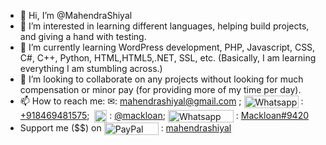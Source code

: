 - 👋 Hi, I’m @MahendraShiyal
- 👀 I’m interested in learning different languages, helping build projects, and giving a hand with testing. 
- 🌱 I’m currently learning WordPress development, PHP, Javascript, CSS, C#, C++, Python, HTML,HTML5,.NET, SSL, etc. (Basically, I am learning everything I am stumbling across.)
- 💞️ I’m looking to collaborate on any projects without looking for much compensation or minor pay (for providing more of my time per day). 
- 📫 How to reach me: &#x2709;: mahendrashiyal@gmail.com ; <img src="https://static.whatsapp.net/rsrc.php/v3/y7/r/DSxOAUB0raA.png" border="0" alt="Whatsapp Logo" align="center" width="87" height="20" > : [+918469481575](https://wa.me/+918469481575);  <img src="https://upload.wikimedia.org/wikipedia/commons/8/82/Telegram_logo.svg" border="0" alt="Telegram Logo" align="center" width="20" height="20" > : [@mackloan](https://t.me/mackloan); <img src="https://assets-global.website-files.com/6257adef93867e50d84d30e2/636e0b52aa9e99b832574a53_full_logo_blurple_RGB.png" border="0" alt="Whatsapp Logo" align="center" width="105" height="20" > : [Mackloan#9420](https://discord.com/users/Mackloan#9420)
- Support me ($$) on <img src="https://www.paypalobjects.com/webstatic/mktg/Logo/pp-logo-100px.png" alt="PayPal Logo" align="center" width="87" height="20">  : [mahendrashiyal](http://paypal.me/mahendrashiyal)
<!---
MahendraShiyal/MahendraShiyal is a ✨ special ✨ repository because its `README.md` (this file) appears on your GitHub profile.
You can click the Preview link to take a look at your changes.
--->
